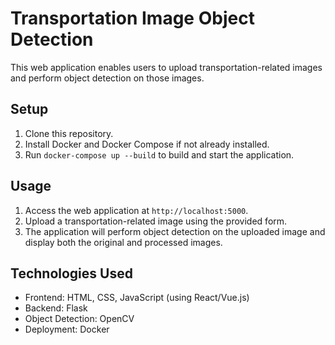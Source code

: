 # Transportation Image Object Detection

This web application enables users to upload transportation-related images and perform object detection on those images.

## Setup

1. Clone this repository.
2. Install Docker and Docker Compose if not already installed.
3. Run `docker-compose up --build` to build and start the application.

## Usage

1. Access the web application at `http://localhost:5000`.
2. Upload a transportation-related image using the provided form.
3. The application will perform object detection on the uploaded image and display both the original and processed images.

## Technologies Used

- Frontend: HTML, CSS, JavaScript (using React/Vue.js)
- Backend: Flask
- Object Detection: OpenCV
- Deployment: Docker
